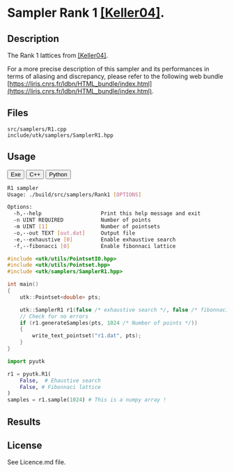 # Sampler Rank 1 [[Keller04]](https://link.springer.com/chapter/10.1007%2F978-3-642-18743-8_18).  

## Description

The Rank 1 lattices from [[Keller04]](https://link.springer.com/chapter/10.1007%2F978-3-642-18743-8_18).  

For a more precise description of this sampler and its performances in terms of aliasing and discrepancy, please refer to the following web bundle [https://liris.cnrs.fr/ldbn/HTML_bundle/index.html](https://liris.cnrs.fr/ldbn/HTML_bundle/index.html).

## Files

```
src/samplers/R1.cpp  
include/utk/samplers/SamplerR1.hpp
```

## Usage

<button class="tablink exebutton" onclick="openCode('exe', this)" markdown="1">Exe</button> 
<button class="tablink cppbutton" onclick="openCode('cpp', this)" markdown="1">C++</button> 
<button class="tablink pybutton" onclick="openCode('py', this)" markdown="1">Python</button> 
<br/>
  

<div class="exe tabcontent">

```bash
R1 sampler
Usage: ./build/src/samplers/Rank1 [OPTIONS]

Options:
  -h,--help                   Print this help message and exit
  -n UINT REQUIRED            Number of points
  -m UINT [1]                 Number of pointsets
  -o,--out TEXT [out.dat]     Output file
  -e,--exhaustive [0]         Enable exhaustive search
  -f,--fibonacci [0]          Enable fibonnaci lattice
```

</div>

<div class="cpp tabcontent">

```  cpp
#include <utk/utils/PointsetIO.hpp>
#include <utk/utils/Pointset.hpp>
#include <utk/samplers/SamplerR1.hpp>

int main()
{
    utk::Pointset<double> pts;

    utk::SamplerR1 r1(false /* exhaustive search */, false /* fibonnaci lattice */);
    // Check for no errors
    if (r1.generateSamples(pts, 1024 /* Number of points */))
    {
        write_text_pointset("r1.dat", pts);
    }
}
```  

</div>

<div class="py tabcontent">

``` python
import pyutk

r1 = pyutk.R1(
    False,  # Ehaustive search
    False, # Fibonnaci lattice
)
samples = r1.sample(1024) # This is a numpy array !
```  

</div>

## Results

<div class="results"></div>
<script>
  window.addEventListener('DOMContentLoaded', function() { show_results(); }); 
</script>

## License

See Licence.md file.